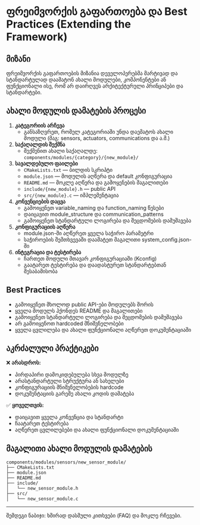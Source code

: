 # ფრეიმვორქის გაფართოება და Best Practices (Extending the Framework)

## მიზანი

ფრეიმვორქის გაფართოების მიზანია დეველოპერებმა მარტივად და სტანდარტულად დაამატონ ახალი მოდულები, კომპონენტები ან ფუნქციონალი ისე, რომ არ დაირღვეს არქიტექტურული პრინციპები და სტანდარტები.

## ახალი მოდულის დამატების პროცესი

1. **კატეგორიის არჩევა**
   - განსაზღვრეთ, რომელ კატეგორიაში უნდა დაემატოს ახალი მოდული (მაგ: sensors, actuators, communications და ა.შ.)
2. **საქაღალდის შექმნა**
   - შექმენით ახალი საქაღალდე: `components/modules/{category}/{new_module}/`
3. **სავალდებულო ფაილები**
   - `CMakeLists.txt` — ბილდის სკრიპტი
   - `module.json` — მოდულის აღწერა და default კონფიგურაცია
   - `README.md` — მოკლე აღწერა და გამოყენების მაგალითები
   - `include/{new_module}.h` — public API
   - `src/{new_module}.c` — იმპლემენტაცია
4. **კონვენციების დაცვა**
   - გამოიყენეთ variable_naming და function_naming წესები
   - დაიცავით module_structure და communication_patterns
   - გამოიყენეთ სტანდარტული ლოგირება და შეცდომების დამუშავება
5. **კონფიგურაციის აღწერა**
   - module.json-ში აღწერეთ ყველა საჭირო პარამეტრი
   - საჭიროების შემთხვევაში დაამატეთ მაგალითი system_config.json-ში
6. **ინტეგრაცია და ტესტირება**
   - ჩართეთ მოდული მთავარ კონფიგურაციაში (Kconfig)
   - გაატარეთ ტესტირება და დაადასტურეთ სტანდარტებთან შესაბამისობა

## Best Practices

- გამოიყენეთ მხოლოდ public API-ები მოდულებს შორის
- ყველა მოდულს ჰქონდეს README და მაგალითები
- გამოიყენეთ სტანდარტული ლოგირება და შეცდომების დამუშავება
- არ გამოიყენოთ hardcoded მნიშვნელობები
- ყველა ცვლილება და ახალი ფუნქციონალი აღწერეთ დოკუმენტაციაში

## აკრძალული პრაქტიკები

❌ **არასდროს:**
- პირდაპირი დამოკიდებულება სხვა მოდულზე
- არასტანდარტული სტრუქტურა ან სახელები
- კონფიგურაციის მნიშვნელობების hardcode
- დოკუმენტაციის გარეშე ახალი კოდის დამატება

✅ **ყოველთვის:**
- დაიცავით ყველა კონვენცია და სტანდარტი
- ჩაატარეთ ტესტირება
- აღწერეთ ცვლილებები და ახალი ფუნქციონალი დოკუმენტაციაში

## მაგალითი ახალი მოდულის დამატების

```
components/modules/sensors/new_sensor_module/
├── CMakeLists.txt
├── module.json
├── README.md
├── include/
│   └── new_sensor_module.h
├── src/
│   └── new_sensor_module.c
```

---

შემდეგი ნაბიჯი: ხშირად დასმული კითხვები (FAQ) და მოკლე რჩევები.

